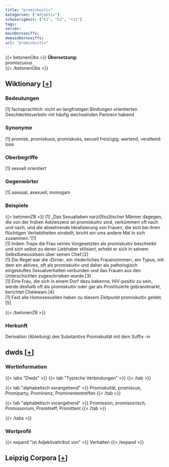 ```yaml
---
title: "promiskuitiv"
kategorien: ["Adjektiv"]
schwierigkeit: ["k1", "h2", "r21"]
tags:
series:
mainDornseiffs:
domainDornseiffs:
url: "promiskuitiv"
---
```


{{< betonenÜbs >}}
**Übersetzung:**  
promiscuous  
{{< /betonenÜbs >}}

## Wiktionary [[+](https://de.wiktionary.org/wiki/promiskuitiv)]

### Bedeutungen
[1] fachsprachlich: nicht an langfristigen Bindungen orientierten Geschlechtsverkehr mit häufig wechselnden Partnern habend  

### Synonyme
[1] promisk, promiskuos, promiskuös, sexuell freizügig; wertend, veraltend: lose  

### Oberbegriffe
[1] sexuell orientiert  

### Gegenwörter
[1] asexual, asexuell, monogam  

### Beispiele
{{< betonenZB >}}
[1] „Das Sexualleben narzi[ßss]tischer Männer dagegen, die von der frühen Adoleszenz an promiskuitiv sind, verkümmert oft nach und nach, und die abwehrende Idealisierung von Frauen, die sich bei ihren flüchtigen Verliebtheiten einstellt, bricht ein ums andere Mal in sich zusammen.“[1]  
[1] Indem Traps die Frau seines Vorgesetzten als promiskuitiv beschreibt und sich selbst zu deren Liebhaber stilisiert, erhebt er sich in seinem Selbstbewusstsein über seinen Chef.[2]  
[1] Die Regel war die ›Dirne‹, ein ›liederliches Frauenzimmer‹, ein Typus, mit dem ein aktives, oft als promiskuitiv und daher als pathologisch eingestuftes Sexualverhalten verbunden und das Frauen aus den Unterschichten zugeschrieben wurde.[3]  
[1] Eine Frau, die sich in einem Dorf dazu bekenne, HIV-positiv zu sein, werde deshalb oft als promiskuitiv oder gar als Prostituierte gebrandmarkt, berichtet Chelewani.[4]  
[1] Fast alle Homosexuellen haben zu diesem Zeitpunkt promiskuitiv gelebt.[5]  

{{< /betonenZB >}}
### Herkunft
Derivation (Ableitung) des Substantivs Promiskuität mit dem Suffix -iv  



## dwds [[+](https://www.dwds.de/wb/promiskuitiv)]

### Wortinformation
{{< tabs "Dwds" >}}
{{< tab "Typische Verbindungen" >}}
{{< /tab >}}

{{< tab "alphabetisch vorangehend" >}}
Promiskuität, promiscue, Promiparty, Prominenz, Prominententreffen
{{< /tab >}}

{{< tab "alphabetisch vorangehend" >}}
Promission, promissorisch, Promissorium, Promitreff, Promittent
{{< /tab >}}

{{< /tabs >}}

### Wortprofil
{{< expand "ist Adjektivattribut von" >}} Verhalten {{< /expand >}}

## Leipzig Corpora [[+](https://corpora.uni-leipzig.de/en/res?word=promiskuitiv&corpusId=deu_newscrawl-public_2018)]

